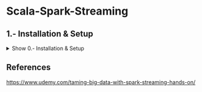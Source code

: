 # Scala-Spark-Streaming

## 1.- Installation & Setup

<details><summary>Show 0.- Installation & Setup</summary>
<p>
  
### Intalling JDK 8

<details><summary>Show Installing Spark</summary>
<p>
  
- Download and Install - http://www.oracle.com/technetwork/java/javase/downloads/jdk8-downloads-2133151.html
  
</p>
</details>

### Installing Spark

<details><summary>Show Installing Spark</summary>
<p>

#### MacOS

```shell
/usr/bin/ruby -e "$(curl -fsSL https://raw.githubusercontent.com/Homebrew/install/master/install)"
```

```shell
brew install apache-spark
```

Change the version "2.2.1" for the actual version installed
```shell
cd /usr/local/Cellar/apache-spark/2.2.1/libexec/conf cp log4j.properties.template log4j.properties
```

Edit the log4j.properties file and change the log level from INFO to ERROR on log4j.rootCategory
```shell
nano log4j.properties.template
```

</p>
</details>

### Installing Scala IDE

<details><summary>Show Installing Scala IDE</summary>
<p>

#### MacOS
- Download and Install - http://scala-ide.org/download/sdk.html


</p>
</details>

### First Spark Streaming App 

<details><summary>Show First Spark Streaming App</summary>
<p>
  
- Create a Twitter Developer Account and Sign in - https://apps.twitter.com/
- Create New App - Name:"SparkStreamingExamples", Description:"Playing with Spark Streaming" > Yes, I agree > Create your Twitter application
- Keys and Access Tokens > Create my access token
- Copy the consumerKey, consumerSecret, accessToken and accessTokenSecret inside the twitter.txt file

```shell
consumerKey XXX-someawesome-key
consumerSecret XXX-someawesome-key
accessToken XXX-someawesome-key
accessTokenSecret XXX-someawesome-key
```

- Scala IDE > File > New Scala Project > Name:"SparkStreamingExamples" > Finish
- Right Click "SparkStreamingExamples" > New > Package > Name:"com.demo.sparkstreaming"
- Right Click "SparkStreamingExamples" > Properties > Java Build Path > Libraries > Add External JARS... > Select all in spark/jars > Add External JARS... > Select "twitter4j-core...jar", "twitter4j-stream...jar", "dstream-twitter...jar"
- Right Click "com.demo.sparkstreaming" > Import > General > File System > Next > From directory:"Choose dir with PrintTweets.scala  & Utilities.scala files" > Finish
- Right Click "SparkStreamingExamples" > Properties > Scala Compiler > Check - Use Project Settings > Scala Installation: "Fixed Scala Installation: 2.11.X (built-in)" > OK > OK

- Run > Run Configurations > Scala Application > Name:"PrintTweets", Main:"com.demo.sparkstreaming.PrintTweets" > Run

Utilities.scala
```scala
package com.demo.sparkstreaming

import org.apache.log4j.Level
import java.util.regex.Pattern
import java.util.regex.Matcher

object Utilities {
    /** Makes sure only ERROR messages get logged to avoid log spam. */
  def setupLogging() = {
    import org.apache.log4j.{Level, Logger}   
    val rootLogger = Logger.getRootLogger()
    rootLogger.setLevel(Level.ERROR)   
  }
  
  /** Configures Twitter service credentials using twiter.txt in the main workspace directory */
  def setupTwitter() = {
    import scala.io.Source
    
    for (line <- Source.fromFile("../twitter.txt").getLines) {
      val fields = line.split(" ")
      if (fields.length == 2) {
        System.setProperty("twitter4j.oauth." + fields(0), fields(1))
      }
    }
  }
  
  /** Retrieves a regex Pattern for parsing Apache access logs. */
  def apacheLogPattern():Pattern = {
    val ddd = "\\d{1,3}"                      
    val ip = s"($ddd\\.$ddd\\.$ddd\\.$ddd)?"  
    val client = "(\\S+)"                     
    val user = "(\\S+)"
    val dateTime = "(\\[.+?\\])"              
    val request = "\"(.*?)\""                 
    val status = "(\\d{3})"
    val bytes = "(\\S+)"                     
    val referer = "\"(.*?)\""
    val agent = "\"(.*?)\""
    val regex = s"$ip $client $user $dateTime $request $status $bytes $referer $agent"
    Pattern.compile(regex)    
  }
}
```

PrintTweets.scala
```scala


package com.demo.sparkstreaming

import org.apache.spark._
import org.apache.spark.SparkContext._
import org.apache.spark.streaming._
import org.apache.spark.streaming.twitter._
import org.apache.spark.streaming.StreamingContext._
import org.apache.log4j.Level
import Utilities._

/** Simple application to listen to a stream of Tweets and print them out */
object PrintTweets {
 
  /** Our main function where the action happens */
  def main(args: Array[String]) {

    // Configure Twitter credentials using twitter.txt
    setupTwitter()
    
    // Set up a Spark streaming context named "PrintTweets" that runs locally using
    // all CPU cores and one-second batches of data
    val ssc = new StreamingContext("local[*]", "PrintTweets", Seconds(1))
    
    // Get rid of log spam (should be called after the context is set up)
    setupLogging()

    // Create a DStream from Twitter using our streaming context
    val tweets = TwitterUtils.createStream(ssc, None)
    
    // Now extract the text of each status update into RDD's using map()
    val statuses = tweets.map(status => status.getText())
    
    // Print out the first ten
    statuses.print()
    
    // Kick it all off
    ssc.start()
    ssc.awaitTermination()
  }  
}
```

</p>
</details>

</p>
</details>

## References

https://www.udemy.com/taming-big-data-with-spark-streaming-hands-on/
